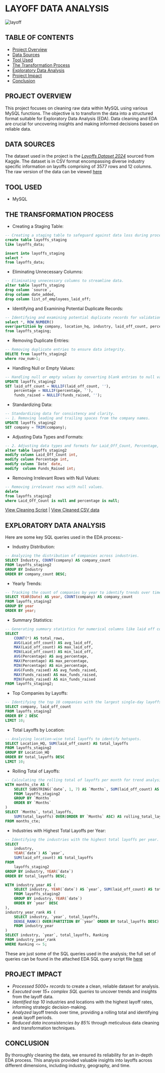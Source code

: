 # LAYOFF DATA ANALYSIS


![layoff](https://github.com/Abhi47-kr/Transforming-Layoff-Data-for-Insightful-Analysis/assets/168676103/6c791cb7-8c51-47c3-926c-fc6bdb1c4dd5)


## TABLE OF CONTENTS

- [Project Overview](#project-overview)
- [Data Sources](#data-sources)
- [Tool Used](#tool-used)
- [The Transformation Process](#the-transformation-process)
- [Exploratory Data Analysis](#exploratory-data-analysis)
- [Project Impact](#project-impact)
- [Conclusion](#conclusion)

## PROJECT OVERVIEW

This project focuses on cleaning raw data within MySQL using various MySQL functions. The objective is to transform the data into a structured format suitable for Exploratory Data Analysis (EDA). Data cleaning and EDA are crucial for uncovering insights and making informed decisions based on reliable data.

## DATA SOURCES

The dataset used in the project is the *[Layoffs Dataset 2024](https://www.kaggle.com/datasets/theakhilb/layoffs-data-2022)* sourced from Kaggle. The dataset is in CSV format encompassing diverse industry specific information on layoffs comprising of 3577 rows and 12 columns. The raw version of the data can be viewed [here](https://github.com/Abhi47-kr/Data-Cleaning-and-EDA-in-MySQL/blob/a2f02056d171846870d74ec49851a70908f60b39/layoffs_data.csv)

## TOOL USED

- MySQL

## THE TRANSFORMATION PROCESS

- Creating a Staging Table:

```sql
-- Creating a staging table to safeguard against data loss during processing.
create table layoffs_staging
like layoffs_data;

insert into layoffs_staging
select *
from layoffs_data;
```

- Eliminating Unnecessary Columns:

```sql
-- Eliminating unnecessary columns to streamline data.
alter table layoffs_staging
drop column `source`,
drop column date_added,
drop column list_of_employees_laid_off;
```

- Identifying and Examining Potential Duplicate Records:

```sql
-- Identifying and examining potential duplicate records for validation.
select *, ROW_NUMBER() 
over(partition by company, location_hq, industry, laid_off_count, percentage, `date`, funds_raised, stage, country) as row_num
from layoffs_staging;
```

- Removing Duplicate Entries:

```sql
-- Removing duplicate entries to ensure data integrity.
DELETE from layoffs_staging2
where row_num>1;
```

- Handling Null or Empty Values:

```sql
-- Handling null or empty values by converting blank entries to null values.
UPDATE layoffs_staging2
SET laid_off_count = NULLIF(laid_off_count, ''),
    percentage = NULLIF(percentage, ''),
    funds_raised = NULLIF(funds_raised, '');
```

- Standardizing Data:

```sql
-- Standardizing data for consistency and clarity.
-- 1. Removing leading and trailing spaces from the company names.
UPDATE layoffs_staging2 
SET company = TRIM(company);
```

- Adjusting Data Types and Formats:

```sql
-- 2. Adjusting data types and formats for Laid_Off_Count, Percentage, Funds_Raised, and Date columns.
alter table layoffs_staging2
modify column Laid_Off_Count int,
modify column Percentage int,
modify column `Date` date,
modify  column Funds_Raised int;
```

- Removing Irrelevant Rows with Null Values:

```sql
-- Removing irrelevant rows with null values.
delete
from layoffs_staging2
where Laid_Off_Count is null and percentage is null;
```
[View Cleaning Script](https://github.com/Abhi47-kr/Data-Cleaning-and-EDA-in-MySQL/blob/a2f02056d171846870d74ec49851a70908f60b39/data_cleaning_script.sql) | [View Cleaned CSV data](https://github.com/Abhi47-kr/Data-Cleaning-and-EDA-in-MySQL/blob/a2f02056d171846870d74ec49851a70908f60b39/layoffs_data_2024_cleaned.csv)

## EXPLORATORY DATA ANALYSIS

Here are some key SQL queries used in the EDA process:-

- Industry Distribution:

```sql
-- Analyzing the distribution of companies across industries.
SELECT Industry, COUNT(company) AS company_count
FROM layoffs_staging2
GROUP BY Industry
ORDER BY company_count DESC;
```

- Yearly Trends:

```sql
-- Tracking the count of companies by year to identify trends over time.
SELECT YEAR(Date) AS year, COUNT(company) AS company_count
FROM layoffs_staging2
GROUP BY year
ORDER BY year;
```

- Summary Statistics:

```sql
-- Generating summary statistics for numerical columns like laid off count, percentage, and funds raised.
SELECT 
    COUNT(*) AS total_rows,
    AVG(Laid_off_count) AS avg_laid_off,
    MAX(Laid_off_count) AS max_laid_off,
    MIN(Laid_off_count) AS min_laid_off,
    AVG(Percentage) AS avg_percentage,
    MAX(Percentage) AS max_percentage,
    MIN(Percentage) AS min_percentage,
    AVG(Funds_raised) AS avg_funds_raised,
    MAX(Funds_raised) AS max_funds_raised,
    MIN(Funds_raised) AS min_funds_raised
FROM layoffs_staging2;
```

- Top Companies by Layoffs:

```sql
-- Identifying the top 10 companies with the largest single-day layoffs.
SELECT company, laid_off_count
FROM layoffs_staging2
ORDER BY 2 DESC
LIMIT 10;
```

- Total Layoffs by Location:

```sql
-- Analyzing location-wise total layoffs to identify hotspots.
SELECT Location_HQ, SUM(laid_off_count) AS total_layoffs
FROM layoffs_staging2
GROUP BY Location_HQ
ORDER BY total_layoffs DESC
LIMIT 10;
```

- Rolling Total of Layoffs:

```sql
-- Calculating the rolling total of layoffs per month for trend analysis.
WITH months_cte AS (
    SELECT SUBSTRING(`date`, 1, 7) AS `Months`, SUM(laid_off_count) AS total_layoffs
    FROM layoffs_staging2
    GROUP BY `Months`
    ORDER BY `Months`
)
SELECT `Months`, total_layoffs, 
    SUM(total_layoffs) OVER(ORDER BY `Months` ASC) AS rolling_total_layoffs
FROM months_cte;
```

- Industries with Highest Total Layoffs per Year:

```sql
-- Identifying the industries with the highest total layoffs per year.
SELECT 
    industry,
    YEAR(`date`) AS `year`,
    SUM(laid_off_count) AS total_layoffs
FROM
    layoffs_staging2
GROUP BY industry, YEAR(`date`)
ORDER BY total_layoffs DESC;

WITH industry_year AS (
    SELECT industry, YEAR(`date`) AS `year`, SUM(laid_off_count) AS total_layoffs 
    FROM layoffs_staging2
    GROUP BY industry, YEAR(`date`)
    ORDER BY `year` DESC
),
industry_year_rank AS (
    SELECT industry, `year`, total_layoffs, 
    DENSE_RANK() OVER(PARTITION BY `year` ORDER BY total_layoffs DESC) AS Ranking
    FROM industry_year
)
SELECT industry, `year`, total_layoffs, Ranking
FROM industry_year_rank
WHERE Ranking <= 5;
```

These are just some of the SQL queries used in the analysis; the full set of queries can be found in the attached EDA SQL query script file [here](https://github.com/Abhi47-kr/Data-Cleaning-and-EDA-in-MySQL/blob/a2f02056d171846870d74ec49851a70908f60b39/EDA_query_script.sql)

## PROJECT IMPACT
- *Processed 5000+ records* to create a clean, reliable dataset for analysis.
- *Executed* over *15+ complex SQL queries* to uncover trends and insights from the layoff data.
- *Identified top 10* industries and locations with the highest layoff rates, informing strategic decision-making.
- *Analyzed* layoff trends over time, providing a rolling total and identifying peak layoff periods.
- *Reduced data inconsistencies by 85%* through meticulous data cleaning and transformation techniques.


## CONCLUSION

By thoroughly cleaning the data, we ensured its reliability for an in-depth EDA process. This analysis provided valuable insights into layoffs across different dimensions, including industry, geography, and time.
  

